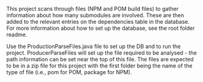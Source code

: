 This project scans through files (NPM and POM build files) to gather information about how many submodules are involved. These are then added to the relevant entries on the dependencies table in the database. For more information about how to set up the database, see the root folder readme.

Use the ProductionParseFiles.java file to set up the DB and to run the project. ProducerParseFiles will set up the file required to be analysed - the path information can be set near the top of this file. The files are expected to be in a zip file for this project with the first folder being the name of the type of file (i.e., pom for POM, package for NPM).